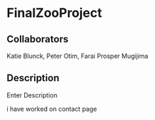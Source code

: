 # FinalZooProject

## Collaborators
Katie Blunck, Peter Otim, Farai Prosper Mugijima
## Description

Enter Description

i have worked on contact page

